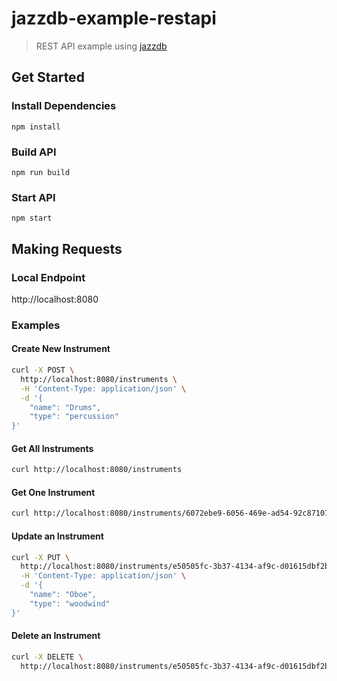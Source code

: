 # jazzdb-example-restapi

> REST API example using [jazzdb](https://github.com/jazzdb/jazzdb)

## Get Started

### Install Dependencies

```
npm install
```

### Build API

```
npm run build
```

### Start API

```
npm start
```

## Making Requests

### Local Endpoint

http://localhost:8080

### Examples

#### Create New Instrument

```sh
curl -X POST \
  http://localhost:8080/instruments \
  -H 'Content-Type: application/json' \
  -d '{
	"name": "Drums",
	"type": "percussion"
}'
```

#### Get All Instruments

```sh
curl http://localhost:8080/instruments
```

#### Get One Instrument

```sh
curl http://localhost:8080/instruments/6072ebe9-6056-469e-ad54-92c87107325c
```

#### Update an Instrument

```sh
curl -X PUT \
  http://localhost:8080/instruments/e50505fc-3b37-4134-af9c-d01615dbf2be \
  -H 'Content-Type: application/json' \
  -d '{
	"name": "Oboe",
	"type": "woodwind"
}'
```

#### Delete an Instrument

```sh
curl -X DELETE \
  http://localhost:8080/instruments/e50505fc-3b37-4134-af9c-d01615dbf2be
```
